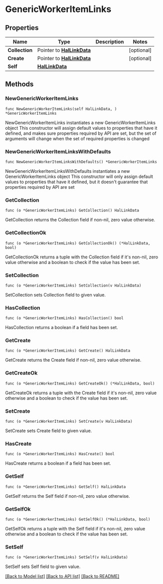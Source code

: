 <!--
Copyright (C) 2020-2025 Arm Limited or its affiliates and Contributors. All rights reserved.
SPDX-License-Identifier: Apache-2.0
-->
# GenericWorkerItemLinks

## Properties

Name | Type | Description | Notes
------------ | ------------- | ------------- | -------------
**Collection** | Pointer to [**HalLinkData**](HalLinkData.md) |  | [optional] 
**Create** | Pointer to [**HalLinkData**](HalLinkData.md) |  | [optional] 
**Self** | [**HalLinkData**](HalLinkData.md) |  | 

## Methods

### NewGenericWorkerItemLinks

`func NewGenericWorkerItemLinks(self HalLinkData, ) *GenericWorkerItemLinks`

NewGenericWorkerItemLinks instantiates a new GenericWorkerItemLinks object
This constructor will assign default values to properties that have it defined,
and makes sure properties required by API are set, but the set of arguments
will change when the set of required properties is changed

### NewGenericWorkerItemLinksWithDefaults

`func NewGenericWorkerItemLinksWithDefaults() *GenericWorkerItemLinks`

NewGenericWorkerItemLinksWithDefaults instantiates a new GenericWorkerItemLinks object
This constructor will only assign default values to properties that have it defined,
but it doesn't guarantee that properties required by API are set

### GetCollection

`func (o *GenericWorkerItemLinks) GetCollection() HalLinkData`

GetCollection returns the Collection field if non-nil, zero value otherwise.

### GetCollectionOk

`func (o *GenericWorkerItemLinks) GetCollectionOk() (*HalLinkData, bool)`

GetCollectionOk returns a tuple with the Collection field if it's non-nil, zero value otherwise
and a boolean to check if the value has been set.

### SetCollection

`func (o *GenericWorkerItemLinks) SetCollection(v HalLinkData)`

SetCollection sets Collection field to given value.

### HasCollection

`func (o *GenericWorkerItemLinks) HasCollection() bool`

HasCollection returns a boolean if a field has been set.

### GetCreate

`func (o *GenericWorkerItemLinks) GetCreate() HalLinkData`

GetCreate returns the Create field if non-nil, zero value otherwise.

### GetCreateOk

`func (o *GenericWorkerItemLinks) GetCreateOk() (*HalLinkData, bool)`

GetCreateOk returns a tuple with the Create field if it's non-nil, zero value otherwise
and a boolean to check if the value has been set.

### SetCreate

`func (o *GenericWorkerItemLinks) SetCreate(v HalLinkData)`

SetCreate sets Create field to given value.

### HasCreate

`func (o *GenericWorkerItemLinks) HasCreate() bool`

HasCreate returns a boolean if a field has been set.

### GetSelf

`func (o *GenericWorkerItemLinks) GetSelf() HalLinkData`

GetSelf returns the Self field if non-nil, zero value otherwise.

### GetSelfOk

`func (o *GenericWorkerItemLinks) GetSelfOk() (*HalLinkData, bool)`

GetSelfOk returns a tuple with the Self field if it's non-nil, zero value otherwise
and a boolean to check if the value has been set.

### SetSelf

`func (o *GenericWorkerItemLinks) SetSelf(v HalLinkData)`

SetSelf sets Self field to given value.



[[Back to Model list]](../README.md#documentation-for-models) [[Back to API list]](../README.md#documentation-for-api-endpoints) [[Back to README]](../README.md)


